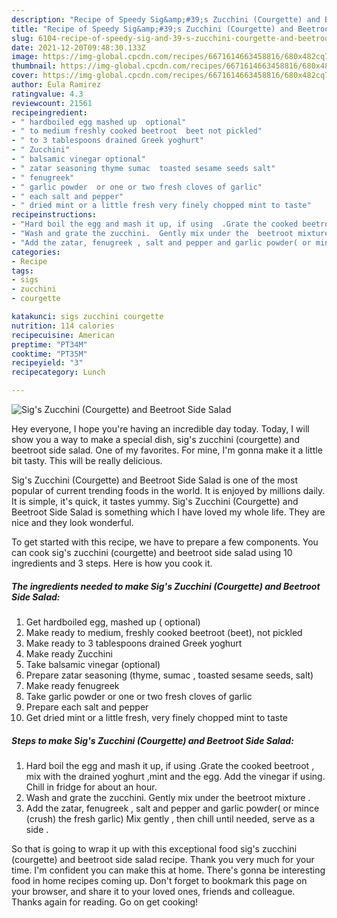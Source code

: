 ```yaml
---
description: "Recipe of Speedy Sig&amp;#39;s Zucchini (Courgette) and Beetroot Side Salad"
title: "Recipe of Speedy Sig&amp;#39;s Zucchini (Courgette) and Beetroot Side Salad"
slug: 6104-recipe-of-speedy-sig-and-39-s-zucchini-courgette-and-beetroot-side-salad
date: 2021-12-20T09:48:30.133Z
image: https://img-global.cpcdn.com/recipes/6671614663458816/680x482cq70/sigs-zucchini-courgette-and-beetroot-side-salad-recipe-main-photo.jpg
thumbnail: https://img-global.cpcdn.com/recipes/6671614663458816/680x482cq70/sigs-zucchini-courgette-and-beetroot-side-salad-recipe-main-photo.jpg
cover: https://img-global.cpcdn.com/recipes/6671614663458816/680x482cq70/sigs-zucchini-courgette-and-beetroot-side-salad-recipe-main-photo.jpg
author: Eula Ramirez
ratingvalue: 4.3
reviewcount: 21561
recipeingredient:
- " hardboiled egg mashed up  optional"
- " to medium freshly cooked beetroot  beet not pickled"
- " to 3 tablespoons drained Greek yoghurt"
- " Zucchini"
- " balsamic vinegar optional"
- " zatar seasoning thyme sumac  toasted sesame seeds salt"
- " fenugreek"
- " garlic powder  or one or two fresh cloves of garlic"
- " each salt and pepper"
- " dried mint or a little fresh very finely chopped mint to taste"
recipeinstructions:
- "Hard boil the egg and mash it up, if using  .Grate the cooked beetroot , mix with the drained yoghurt ,mint and the egg. Add the vinegar if using. Chill in fridge for about an hour."
- "Wash and grate the zucchini.  Gently mix under the  beetroot mixture ."
- "Add the zatar, fenugreek , salt and pepper and garlic powder( or mince (crush) the fresh garlic)  Mix gently , then chill until needed, serve as a side ."
categories:
- Recipe
tags:
- sigs
- zucchini
- courgette

katakunci: sigs zucchini courgette 
nutrition: 114 calories
recipecuisine: American
preptime: "PT34M"
cooktime: "PT35M"
recipeyield: "3"
recipecategory: Lunch

---
```



![Sig&#39;s Zucchini (Courgette) and Beetroot Side Salad](https://img-global.cpcdn.com/recipes/6671614663458816/680x482cq70/sigs-zucchini-courgette-and-beetroot-side-salad-recipe-main-photo.jpg)

Hey everyone, I hope you're having an incredible day today. Today, I will show you a way to make a special dish, sig&#39;s zucchini (courgette) and beetroot side salad. One of my favorites. For mine, I'm gonna make it a little bit tasty. This will be really delicious.



Sig&#39;s Zucchini (Courgette) and Beetroot Side Salad is one of the most popular of current trending foods in the world. It is enjoyed by millions daily. It is simple, it's quick, it tastes yummy. Sig&#39;s Zucchini (Courgette) and Beetroot Side Salad is something which I have loved my whole life. They are nice and they look wonderful.


To get started with this recipe, we have to prepare a few components. You can cook sig&#39;s zucchini (courgette) and beetroot side salad using 10 ingredients and 3 steps. Here is how you cook it.

<!--inarticleads1-->

##### The ingredients needed to make Sig&#39;s Zucchini (Courgette) and Beetroot Side Salad:

1. Get  hardboiled egg, mashed up ( optional)
1. Make ready  to medium, freshly cooked beetroot  (beet), not pickled
1. Make ready  to 3 tablespoons drained Greek yoghurt
1. Make ready  Zucchini
1. Take  balsamic vinegar (optional)
1. Prepare  zatar seasoning (thyme, sumac , toasted sesame seeds, salt)
1. Make ready  fenugreek
1. Take  garlic powder  or one or two fresh cloves of garlic
1. Prepare  each salt and pepper
1. Get  dried mint or a little fresh, very finely chopped mint to taste




<!--inarticleads2-->

##### Steps to make Sig&#39;s Zucchini (Courgette) and Beetroot Side Salad:

1. Hard boil the egg and mash it up, if using  .Grate the cooked beetroot , mix with the drained yoghurt ,mint and the egg. Add the vinegar if using. Chill in fridge for about an hour.
1. Wash and grate the zucchini.  Gently mix under the  beetroot mixture .
1. Add the zatar, fenugreek , salt and pepper and garlic powder( or mince (crush) the fresh garlic)  Mix gently , then chill until needed, serve as a side .




So that is going to wrap it up with this exceptional food sig&#39;s zucchini (courgette) and beetroot side salad recipe. Thank you very much for your time. I'm confident you can make this at home. There's gonna be interesting food in home recipes coming up. Don't forget to bookmark this page on your browser, and share it to your loved ones, friends and colleague. Thanks again for reading. Go on get cooking!
